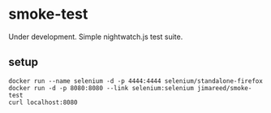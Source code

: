 # smoke-test

Under development.  Simple nightwatch.js test suite.  

## setup

```
docker run --name selenium -d -p 4444:4444 selenium/standalone-firefox
docker run -d -p 8080:8080 --link selenium:selenium jimareed/smoke-test
curl localhost:8080
```